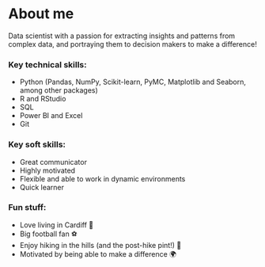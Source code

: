 # About me

Data scientist with a passion for extracting insights and patterns from complex data, and portraying them to decision makers to make a difference!


### Key technical skills:

- Python (Pandas, NumPy, Scikit-learn, PyMC, Matplotlib and Seaborn, among other packages)
- R and RStudio
- SQL
- Power BI and Excel
- Git

### Key soft skills:

- Great communicator
- Highly motivated
- Flexible and able to work in dynamic environments
- Quick learner


### Fun stuff:

- Love living in Cardiff 🐲
- Big football fan ⚽
- Enjoy hiking in the hills (and the post-hike pint!) 🥾
- Motivated by being able to make a difference 🌍
